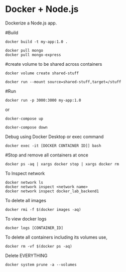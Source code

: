 # Docker + Node.js

Dockerize a Node.js app. 


#Build
```
docker build -t my-app:1.0 .

docker pull mongo
docker pull mongo-express
```

#create volume to be shared across containers
```
docker volume create shared-stuff
```

```
docker run --mount source=shared-stuff,target=/stuff
```


#Run
```
docker run -p 3000:3000 my-app:1.0 
```

or
```
docker-compose up
```

```
docker-compose down
```


Debug using Docker Desktop or exec command
```
docker exec -it [DOCKER CONTAINER ID]] bash
```

#Stop and remove all containers at once
```
docker ps -aq | xargs docker stop | xargs docker rm
```

To Inspect network
```
docker network ls
docker network inspect <network name> 
docker network inspect docker_lab_backend1
```

To delete all images
```
docker rmi -f $(docker images -aq)
```

To view docker logs
```
docker logs [CONTAINER_ID]
```

To delete all containers including its volumes use,
```
docker rm -vf $(docker ps -aq)
```
Delete EVERYTHING
```
docker system prune -a --volumes
```